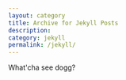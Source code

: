 ```yaml
---
layout: category
title: Archive for Jekyll Posts
description:
category: jekyll
permalink: /jekyll/
---
```

What'cha see dogg?